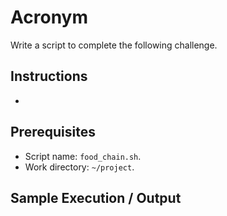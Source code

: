 # Acronym

Write a script to complete the following challenge.

## Instructions

- 

## Prerequisites

- Script name: `food_chain.sh`.
- Work directory: `~/project`.

## Sample Execution / Output
